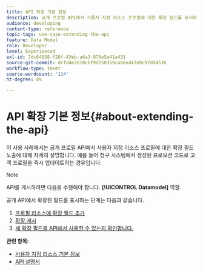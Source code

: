 ```yaml
---
title: API 확장 기본 정보
description: 공개 프로필 API에서 사용자 지정 리소스 프로필에 대한 확장 필드를 표시하는 방법을 알아봅니다.
audience: developing
content-type: reference
topic-tags: use-case-extending-the-api
feature: Data Model
role: Developer
level: Experienced
exl-id: 7dc64938-f28f-43eb-a6a3-870e5a41a431
source-git-commit: dcfd4e2610cbf9d250359cab6ed43e8c97dd4536
workflow-type: tm+mt
source-wordcount: '114'
ht-degree: 8%

---
```


# API 확장 기본 정보{#about-extending-the-api}

이 사용 사례에서는 공개 프로필 API에서 사용자 지정 리소스 프로필에 대한 확장 필드 노출에 대해 자세히 설명합니다. 예를 들어 청구 시스템에서 생성된 프로모션 코드로 고객 프로필을 즉시 업데이트하는 경우입니다.

>[!NOTE]
>
>API를 게시하려면 다음을 수행해야 합니다. **[!UICONTROL Datamodel]** 역할.

공개 API에서 확장된 필드를 표시하는 단계는 다음과 같습니다.

1. [프로필 리소스에 확장 필드 추가](../../developing/using/step-1-add-extension-fields-to-the-profile-resource.md)
1. [확장 게시](../../developing/using/step-2-publish-the-extension.md)
1. [새 확장 필드를 API에서 사용할 수 있는지 확인합니다.](../../developing/using/step-3-verify-the-extension.md)

**관련 항목:**

* [사용자 지정 리소스 기본 정보](../../developing/using/data-model-concepts.md)
* [API 설명서](../../api/using/get-started-apis.md)
